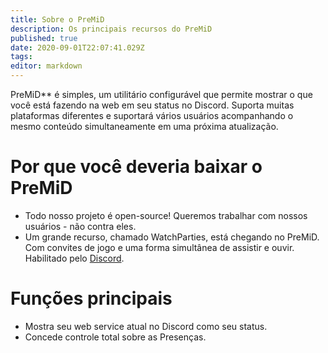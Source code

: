 ```yaml
---
title: Sobre o PreMiD
description: Os principais recursos do PreMiD
published: true
date: 2020-09-01T22:07:41.029Z
tags:
editor: markdown
---
```


PreMiD** é simples, um utilitário configurável que permite mostrar o que você está fazendo na web em seu status no Discord. Suporta muitas plataformas diferentes e suportará vários usuários acompanhando o mesmo conteúdo simultaneamente em uma próxima atualização.

# Por que você deveria baixar o PreMiD
- Todo nosso projeto é open-source! Queremos trabalhar com nossos usuários - não contra eles.
- Um grande recurso, chamado WatchParties, está chegando no PreMiD. Com convites de jogo e uma forma simultânea de assistir e ouvir. Habilitado pelo [Discord](https://discordapp.com/).

# Funções principais
- Mostra seu web service atual no Discord como seu status.
- Concede controle total sobre as Presenças.